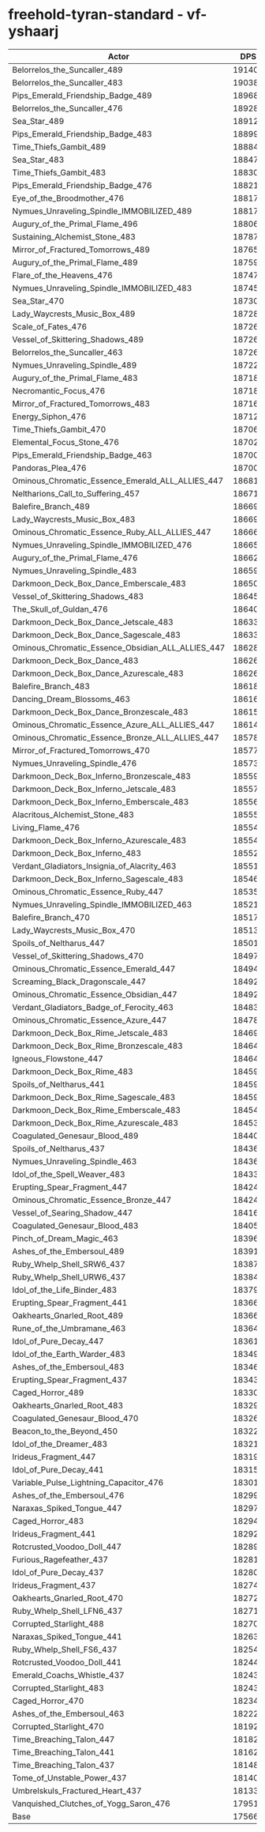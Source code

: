 # freehold-tyran-standard - vf-yshaarj
| Actor | DPS | Increase |
|---|:---:|:---:|
|Belorrelos_the_Suncaller_489|191408|8.97%|
|Belorrelos_the_Suncaller_483|190388|8.38%|
|Pips_Emerald_Friendship_Badge_489|189689|7.99%|
|Belorrelos_the_Suncaller_476|189283|7.76%|
|Sea_Star_489|189127|7.67%|
|Pips_Emerald_Friendship_Badge_483|188991|7.59%|
|Time_Thiefs_Gambit_489|188848|7.51%|
|Sea_Star_483|188471|7.29%|
|Time_Thiefs_Gambit_483|188305|7.20%|
|Pips_Emerald_Friendship_Badge_476|188213|7.15%|
|Eye_of_the_Broodmother_476|188175|7.12%|
|Nymues_Unraveling_Spindle_IMMOBILIZED_489|188174|7.12%|
|Augury_of_the_Primal_Flame_496|188066|7.06%|
|Sustaining_Alchemist_Stone_483|187879|6.96%|
|Mirror_of_Fractured_Tomorrows_489|187657|6.83%|
|Augury_of_the_Primal_Flame_489|187596|6.79%|
|Flare_of_the_Heavens_476|187476|6.73%|
|Nymues_Unraveling_Spindle_IMMOBILIZED_483|187450|6.71%|
|Sea_Star_470|187306|6.63%|
|Lady_Waycrests_Music_Box_489|187281|6.62%|
|Scale_of_Fates_476|187267|6.61%|
|Vessel_of_Skittering_Shadows_489|187263|6.61%|
|Belorrelos_the_Suncaller_463|187260|6.60%|
|Nymues_Unraveling_Spindle_489|187223|6.58%|
|Augury_of_the_Primal_Flame_483|187186|6.56%|
|Necromantic_Focus_476|187185|6.56%|
|Mirror_of_Fractured_Tomorrows_483|187165|6.55%|
|Energy_Siphon_476|187124|6.53%|
|Time_Thiefs_Gambit_470|187069|6.49%|
|Elemental_Focus_Stone_476|187026|6.47%|
|Pips_Emerald_Friendship_Badge_463|187001|6.46%|
|Pandoras_Plea_476|187000|6.46%|
|Ominous_Chromatic_Essence_Emerald_ALL_ALLIES_447|186810|6.35%|
|Neltharions_Call_to_Suffering_457|186711|6.29%|
|Balefire_Branch_489|186696|6.28%|
|Lady_Waycrests_Music_Box_483|186693|6.28%|
|Ominous_Chromatic_Essence_Ruby_ALL_ALLIES_447|186669|6.27%|
|Nymues_Unraveling_Spindle_IMMOBILIZED_476|186654|6.26%|
|Augury_of_the_Primal_Flame_476|186620|6.24%|
|Nymues_Unraveling_Spindle_483|186595|6.23%|
|Darkmoon_Deck_Box_Dance_Emberscale_483|186504|6.17%|
|Vessel_of_Skittering_Shadows_483|186452|6.14%|
|The_Skull_of_Guldan_476|186404|6.12%|
|Darkmoon_Deck_Box_Dance_Jetscale_483|186335|6.08%|
|Darkmoon_Deck_Box_Dance_Sagescale_483|186331|6.07%|
|Ominous_Chromatic_Essence_Obsidian_ALL_ALLIES_447|186283|6.05%|
|Darkmoon_Deck_Box_Dance_483|186266|6.04%|
|Darkmoon_Deck_Box_Dance_Azurescale_483|186266|6.04%|
|Balefire_Branch_483|186180|5.99%|
|Dancing_Dream_Blossoms_463|186169|5.98%|
|Darkmoon_Deck_Box_Dance_Bronzescale_483|186159|5.98%|
|Ominous_Chromatic_Essence_Azure_ALL_ALLIES_447|186147|5.97%|
|Ominous_Chromatic_Essence_Bronze_ALL_ALLIES_447|185785|5.76%|
|Mirror_of_Fractured_Tomorrows_470|185774|5.76%|
|Nymues_Unraveling_Spindle_476|185737|5.74%|
|Darkmoon_Deck_Box_Inferno_Bronzescale_483|185597|5.66%|
|Darkmoon_Deck_Box_Inferno_Jetscale_483|185578|5.65%|
|Darkmoon_Deck_Box_Inferno_Emberscale_483|185561|5.64%|
|Alacritous_Alchemist_Stone_483|185555|5.63%|
|Living_Flame_476|185545|5.63%|
|Darkmoon_Deck_Box_Inferno_Azurescale_483|185540|5.62%|
|Darkmoon_Deck_Box_Inferno_483|185527|5.62%|
|Verdant_Gladiators_Insignia_of_Alacrity_463|185517|5.61%|
|Darkmoon_Deck_Box_Inferno_Sagescale_483|185464|5.58%|
|Ominous_Chromatic_Essence_Ruby_447|185353|5.52%|
|Nymues_Unraveling_Spindle_IMMOBILIZED_463|185217|5.44%|
|Balefire_Branch_470|185173|5.42%|
|Lady_Waycrests_Music_Box_470|185139|5.40%|
|Spoils_of_Neltharus_447|185015|5.33%|
|Vessel_of_Skittering_Shadows_470|184978|5.30%|
|Ominous_Chromatic_Essence_Emerald_447|184941|5.28%|
|Screaming_Black_Dragonscale_447|184929|5.28%|
|Ominous_Chromatic_Essence_Obsidian_447|184922|5.27%|
|Verdant_Gladiators_Badge_of_Ferocity_463|184830|5.22%|
|Ominous_Chromatic_Essence_Azure_447|184783|5.19%|
|Darkmoon_Deck_Box_Rime_Jetscale_483|184691|5.14%|
|Darkmoon_Deck_Box_Rime_Bronzescale_483|184643|5.11%|
|Igneous_Flowstone_447|184642|5.11%|
|Darkmoon_Deck_Box_Rime_483|184598|5.09%|
|Spoils_of_Neltharus_441|184597|5.09%|
|Darkmoon_Deck_Box_Rime_Sagescale_483|184590|5.08%|
|Darkmoon_Deck_Box_Rime_Emberscale_483|184540|5.06%|
|Darkmoon_Deck_Box_Rime_Azurescale_483|184539|5.05%|
|Coagulated_Genesaur_Blood_489|184408|4.98%|
|Spoils_of_Neltharus_437|184366|4.96%|
|Nymues_Unraveling_Spindle_463|184363|4.95%|
|Idol_of_the_Spell_Weaver_483|184332|4.94%|
|Erupting_Spear_Fragment_447|184247|4.89%|
|Ominous_Chromatic_Essence_Bronze_447|184245|4.89%|
|Vessel_of_Searing_Shadow_447|184169|4.84%|
|Coagulated_Genesaur_Blood_483|184055|4.78%|
|Pinch_of_Dream_Magic_463|183963|4.73%|
|Ashes_of_the_Embersoul_489|183911|4.70%|
|Ruby_Whelp_Shell_SRW6_437|183877|4.68%|
|Ruby_Whelp_Shell_URW6_437|183845|4.66%|
|Idol_of_the_Life_Binder_483|183795|4.63%|
|Erupting_Spear_Fragment_441|183668|4.56%|
|Oakhearts_Gnarled_Root_489|183663|4.56%|
|Rune_of_the_Umbramane_463|183647|4.55%|
|Idol_of_Pure_Decay_447|183613|4.53%|
|Idol_of_the_Earth_Warder_483|183490|4.46%|
|Ashes_of_the_Embersoul_483|183469|4.45%|
|Erupting_Spear_Fragment_437|183438|4.43%|
|Caged_Horror_489|183302|4.35%|
|Oakhearts_Gnarled_Root_483|183294|4.35%|
|Coagulated_Genesaur_Blood_470|183265|4.33%|
|Beacon_to_the_Beyond_450|183223|4.31%|
|Idol_of_the_Dreamer_483|183216|4.30%|
|Irideus_Fragment_447|183191|4.29%|
|Idol_of_Pure_Decay_441|183155|4.27%|
|Variable_Pulse_Lightning_Capacitor_476|183011|4.18%|
|Ashes_of_the_Embersoul_476|182992|4.17%|
|Naraxas_Spiked_Tongue_447|182976|4.16%|
|Caged_Horror_483|182944|4.15%|
|Irideus_Fragment_441|182927|4.14%|
|Rotcrusted_Voodoo_Doll_447|182897|4.12%|
|Furious_Ragefeather_437|182814|4.07%|
|Idol_of_Pure_Decay_437|182803|4.07%|
|Irideus_Fragment_437|182740|4.03%|
|Oakhearts_Gnarled_Root_470|182724|4.02%|
|Ruby_Whelp_Shell_LFN6_437|182712|4.01%|
|Corrupted_Starlight_488|182704|4.01%|
|Naraxas_Spiked_Tongue_441|182634|3.97%|
|Ruby_Whelp_Shell_FS6_437|182549|3.92%|
|Rotcrusted_Voodoo_Doll_441|182440|3.86%|
|Emerald_Coachs_Whistle_437|182435|3.86%|
|Corrupted_Starlight_483|182432|3.86%|
|Caged_Horror_470|182341|3.80%|
|Ashes_of_the_Embersoul_463|182222|3.74%|
|Corrupted_Starlight_470|181929|3.57%|
|Time_Breaching_Talon_447|181821|3.51%|
|Time_Breaching_Talon_441|181624|3.40%|
|Time_Breaching_Talon_437|181487|3.32%|
|Tome_of_Unstable_Power_437|181403|3.27%|
|Umbrelskuls_Fractured_Heart_437|181331|3.23%|
|Vanquished_Clutches_of_Yogg_Saron_476|179516|2.20%|
|Base|175660|0.00%|
